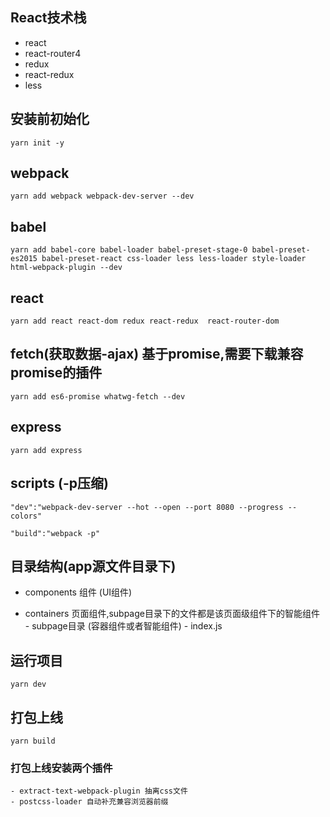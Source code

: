 ## React技术栈
- react
- react-router4
- redux
- react-redux
- less

## 安装前初始化
```
yarn init -y
```

## webpack
```
yarn add webpack webpack-dev-server --dev

```

## babel
```
yarn add babel-core babel-loader babel-preset-stage-0 babel-preset-es2015 babel-preset-react css-loader less less-loader style-loader html-webpack-plugin --dev

```

## react
```
yarn add react react-dom redux react-redux  react-router-dom
```

## fetch(获取数据-ajax) 基于promise,需要下载兼容promise的插件
```
yarn add es6-promise whatwg-fetch --dev
```

## express
```
yarn add express
```

## scripts   (-p压缩)
```
"dev":"webpack-dev-server --hot --open --port 8080 --progress --colors"

"build":"webpack -p"
```

## 目录结构(app源文件目录下)
- components 组件 (UI组件)

- containers 页面组件,subpage目录下的文件都是该页面级组件下的智能组件
        - subpage目录 (容器组件或者智能组件)
        - index.js


## 运行项目
```
yarn dev
```

## 打包上线
```
yarn build
```

### 打包上线安装两个插件
    - extract-text-webpack-plugin 抽离css文件
    - postcss-loader 自动补充兼容浏览器前缀